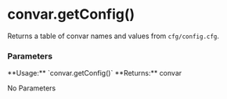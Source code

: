 convar.getConfig()
==================

Returns a table of convar names and values from `cfg/config.cfg`.
<div class="panel panel-info">
  <div class="panel-heading">
    <h3 class="panel-title">Parameters</h3>
  </div>
  <div class="panel-body">
    **Usage:** `convar.getConfig()`  
    **Returns:** convar
  </div>
  <p>
    No Parameters
  </p>
</div>
